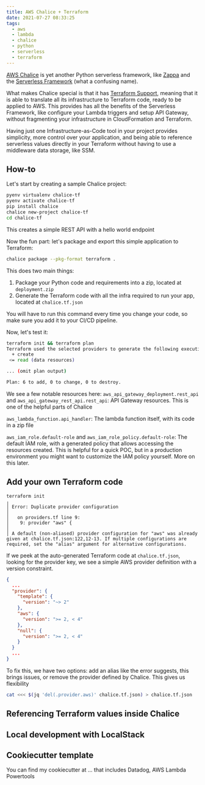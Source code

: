 ```yaml
---
title: AWS Chalice + Terraform
date: 2021-07-27 08:33:25
tags:
  - aws
  - lambda
  - chalice
  - python
  - serverless
  - terraform
---
```



[AWS Chalice](https://aws.github.io/chalice/) is yet another Python serverless framework, like [Zappa](https://github.com/zappa/Zappa) and the [Serverless Framework](serverless.com) (what a confusing name).

What makes Chalice special is that it has [Terraform Support](https://aws.github.io/chalice/topics/tf), meaning that it is able to translate all its infrastructure to Terraform code, ready to be applied to AWS. This provides has all the benefits of the Serverless Framework, like configure your Lambda triggers and setup API Gateway, without fragmenting your infrastructure in CloudFormation and Terraform.

Having just one Infrastructure-as-Code tool in your project provides simplicity, more control over your application, and being able to reference serverless values directly in your Terraform without having to use a middleware data storage, like SSM. 

## How-to

Let's start by creating a sample Chalice project:

```sh
pyenv virtualenv chalice-tf
pyenv activate chalice-tf
pip install chalice
chalice new-project chalice-tf
cd chalice-tf
```

This creates a simple REST API with a hello world endpoint

Now the fun part: let's package and export this simple application to Terraform:

```sh
chalice package --pkg-format terraform .
```

This does two main things:
1. Package your Python code and requirements into a zip, located at `deployment.zip`
2. Generate the Terraform code with all the infra required to run your app, located at `chalice.tf.json`

You will have to run this command every time you change your code, so make sure you add it to your CI/CD pipeline.

Now, let's test it:
```sh
terraform init && terraform plan
Terraform used the selected providers to generate the following execution plan. Resource actions are indicated with the following symbols:
  + create
 <= read (data resources)

... (omit plan output)

Plan: 6 to add, 0 to change, 0 to destroy.
```

We see a few notable resources here:
`aws_api_gateway_deployment.rest_api` and `aws_api_gateway_rest_api.rest_api`: 
API Gateway resources. This is one of the helpful parts of Chalice

`aws_lambda_function.api_handler`:
The lambda function itself, with its code in a zip file

`aws_iam_role.default-role` and `aws_iam_role_policy.default-role`: 
The default IAM role, with a generated policy that allows accessing the resources created. This is helpful for a quick POC, but in a production environment you might want to customize the IAM policy yourself. More on this later.

## Add your own Terraform code

```
terraform init
╷
│ Error: Duplicate provider configuration
│ 
│   on providers.tf line 9:
│    9: provider "aws" {
│ 
│ A default (non-aliased) provider configuration for "aws" was already given at chalice.tf.json:122,12-13. If multiple configurations are required, set the "alias" argument for alternative configurations.
```

If we peek at the auto-generated Terraform code at `chalice.tf.json`, looking for the provider key, we see a simple AWS provider definition with a version constraint.
```json
{
  ...
  "provider": {
    "template": {
      "version": "~> 2"
    },
    "aws": {
      "version": ">= 2, < 4"
    },
    "null": {
      "version": ">= 2, < 4"
    }
  }
  ...
}
```

To fix this, we have two options: add an alias like the error suggests, this brings issues, or remove the provider defined by Chalice. This gives us flexibility

```sh
cat <<< $(jq 'del(.provider.aws)' chalice.tf.json) > chalice.tf.json
```

## Referencing Terraform values inside Chalice

## Local development with LocalStack

## Cookiecutter template
You can find my cookiecutter at ... that includes Datadog, AWS Lambda Powertools
